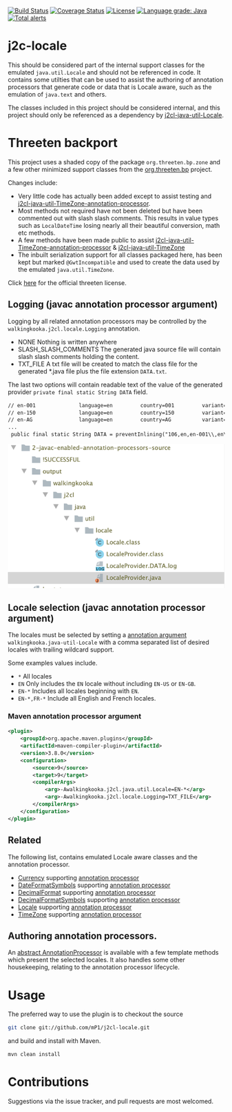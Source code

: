 [![Build Status](https://travis-ci.com/mP1/j2cl-locale.svg?branch=master)](https://travis-ci.com/mP1/j2cl-locale.svg.svg?branch=master)
[![Coverage Status](https://coveralls.io/repos/github/mP1/j2cl-locale/badge.svg?branch=master)](https://coveralls.io/github/mP1/j2cl-locale?branch=master)
[![License](https://img.shields.io/badge/License-Apache%202.0-blue.svg)](https://opensource.org/licenses/Apache-2.0)
[![Language grade: Java](https://img.shields.io/lgtm/grade/java/g/mP1/j2cl-locale.svg?logo=lgtm&logoWidth=18)](https://lgtm.com/projects/g/mP1/j2cl-locale/context:java)
[![Total alerts](https://img.shields.io/lgtm/alerts/g/mP1/j2cl-locale.svg?logo=lgtm&logoWidth=18)](https://lgtm.com/projects/g/mP1/j2cl-locale/alerts/)



j2c-locale
=================

This should be considered part of the internal support classes for the emulated `java.util.Locale` and should not be referenced in code.
It contains some utilties that can be used to assist the authoring of annotation processors that generate code or data that is Locale aware,
such as the emulation of `java.text` and others.

The classes included in this project should be considered internal, and this project should only be referenced as a dependency
by [j2cl-java-util-Locale](https://travis-ci.com/mP1/j2cl-java-util-Locale).



# Threeten backport

This project uses a shaded copy of the package `org.threeten.bp.zone` and a few other minimized support classes from the
[org.threeten.bp](https://www.threeten.org/) project.

Changes include:

- Very little code has actually been added except to assist testing and [j2cl-java-util-TimeZone-annotation-processor](https://travis-ci.com/mP1/j2cl-java-util-TimeZone-annotation-processor).
- Most methods not required have not been deleted but have been commented out with slash slash comments. This results in value types such as `LocalDateTime` losing nearly all their beautiful conversion, math etc methods.
- A few methods have been made public to assist [j2cl-java-util-TimeZone-annotation-processor](https://travis-ci.com/mP1/j2cl-java-util-TimeZone-annotation-processor) & [j2cl-java-util-TimeZone](https://travis-ci.com/mP1/j2cl-java-util-TimeZone)
- The inbuilt serialization support for all classes packaged here, has been kept but marked `@GwtIncompatible` and used to create the data used by the emulated `java.util.TimeZone`.

Click [here](https://github.com/ThreeTen/threetenbp/blob/master/LICENSE.txt) for the official threeten license. 



## Logging (javac annotation processor argument)

Logging by all related annotation processors may be controlled by the `walkingkooka.j2cl.locale.Logging` annotation. 

- NONE Nothing is written anywhere
- SLASH_SLASH_COMMENTS The generated java source file will contain slash slash comments holding the content.
- TXT_FILE A txt file will be created to match the class file for the generated *.java file plus the file extension `DATA.txt`.

The last two options will contain readable text of the value of the generated provider `private final static String DATA` field. 

```txt
// en-001              language=en         country=001         variant=            script=             encoded=en-001,en,001
// en-150              language=en         country=150         variant=            script=             encoded=en-150,en,150
// en-AG               language=en         country=AG          variant=            script=             encoded=en-AG,en,AG
...
 public final static String DATA = preventInlining("106,en,en-001\\,en\...
```

![Sample TXT_FILE](walkingkooka.j2cl.logging.Logging.png)



## Locale selection (javac annotation processor argument)

The locales must be selected by setting a [annotation argument](https://docs.oracle.com/javase/7/docs/technotes/tools/windows/javac.html)
`walkingkooka.java-util-Locale` with a comma separated list of desired locales with trailing wildcard support.

Some examples values include.

- `*` All locales
- `EN` Only includes the `EN` locale without including `EN-US` or `EN-GB`.
- `EN-*` Includes all locales beginning with `EN`.
- `EN-*,FR-*` Include all English and French locales.




### Maven annotation processor argument

```xml
<plugin>
    <groupId>org.apache.maven.plugins</groupId>
    <artifactId>maven-compiler-plugin</artifactId>
    <version>3.8.0</version>
    <configuration>
        <source>9</source>
        <target>9</target>
        <compilerArgs>
            <arg>-Awalkingkooka.j2cl.java.util.Locale=EN-*</arg>
            <arg>-Awalkingkooka.j2cl.locale.Logging=TXT_FILE</arg>
        </compilerArgs>
    </configuration>
</plugin>
```



## Related

The following list, contains emulated Locale aware classes and the annotation processor.

- [Currency](https://github.com/mP1/j2cl-java-util-Currency) supporting [annotation processor](https://github.com/mP1/j2cl-java-util-currency-annotation-processsor)
- [DateFormatSymbols](https://github.com/mP1/j2cl-java-text) supporting [annotation processor](https://github.com/mP1/j2cl-java-text-annotation-processor/blob/master/src/main/java/walkingkooka/j2cl/java/text/annotationprocessor/DateFormatSymbolsProviderAnnotationProcessor.java)
- [DecimalFormat](https://github.com/mP1/j2cl-java-text) supporting [annotation processor](https://github.com/mP1/j2cl-java-text-annotation-processor/blob/master/src/main/java/walkingkooka/j2cl/java/text/annotationprocessor/DecimalFormatProviderAnnotationProcessor.java)
- [DecimalFormatSymbols](https://github.com/mP1/j2cl-java-text) supporting [annotation processor](https://github.com/mP1/j2cl-java-text-annotation-processor/blob/master/src/main/java/walkingkooka/j2cl/java/text/annotationprocessor/DecimalFormatSymbolsProviderAnnotationProcessor.java)
- [Locale](https://github.com/mP1/j2cl-java-util-Locale) supporting [annotation processor](https://github.com/mP1/j2cl-java-util-locale-annotation-processsor)
- [TimeZone](https://github.com/mP1/j2cl-java-util-TimeZone) supporting [annotation processor](https://github.com/mP1/j2cl-java-util-TimeZone-annotation-processsor)



## Authoring annotation processors.

An [abstract AnnotationProcessor](https://github.com/mP1/j2cl-java-util-Locale-annotation-processor/tree/master/src/main/java/walkingkooka/j2cl/java/util/locale/annotationprocessor)
is available with a few template methods which present the selected locales. It also handles some other housekeeping,
relating to the annotation processor lifecycle.

 

# Usage

The preferred way to use the plugin is to checkout the source

```bash
git clone git://github.com/mP1/j2cl-locale.git
```

and build and install with Maven.

```bash
mvn clean install
```



# Contributions

Suggestions via the issue tracker, and pull requests are most welcomed.



